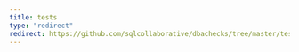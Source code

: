 ```yaml
---
title: tests
type: "redirect"
redirect: https://github.com/sqlcollaborative/dbachecks/tree/master/tests
---
```

